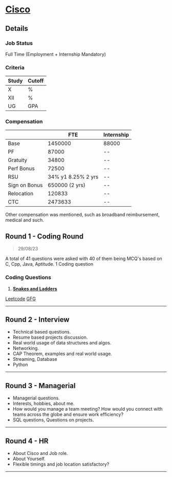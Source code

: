 # [Cisco](https://cisco.com/)

## Details

### Job Status

Full Time (Employment + Internship Mandatory)

### Criteria

| Study | Cutoff |
|-------|--------|
| X     | %      |
| XII   | %      |
| UG    | GPA    |

[comment]: # (Any other details go under this. This is a comment)

### Compensation

|               | FTE                | Internship |
|---------------|--------------------|------------|
| Base          | 1450000            | 88000      |
| PF            | 87000              | --         |
| Gratuity      | 34800              | --         |
| Perf Bonus    | 72500              | --         |
| RSU           | 34% y1 8.25% 2 yrs | --         |
| Sign on Bonus | 650000 (2 yrs)     | --         |
| Relocation    | 120833             | --         |
| CTC           | 2473633            | --         |

[comment]: # (Details about the rounds go under this comment.)

Other compensation was mentioned, such as broadband reimbursement, medical and such.

## Round 1 - Coding Round

> 29/08/23

[comment]: # (Summary of the sections and experience below this comment.)

A total of 41 questions were asked with 40 of them being MCQ's based on C, Cpp, Java, Aptitude.
1 Coding question

### Coding Questions

1. **[Snakes and Ladders](https://leetcode.com/discuss/interview-question/1489795/cisco-sde-oa-snakes-ladders-pro)**

[comment]: # (Add any resources or links or code to this question under this comment.)

[Leetcode](https://leetcode.com/problems/snakes-and-ladders/)
[GFG](https://www.hackerrank.com/challenges/the-quickest-way-up/problem)

---

## Round 2 - Interview

- Technical based questions.
- Resume based projects discussion.
- Real world usage of data structures and algos.
- Networking.
- CAP Theorem, examples and real world usage.
- Streaming, Database
- Python

---

## Round 3 - Managerial

- Managerial questions.
- Interests, hobbies, about me.
- How would you manage a team meeting? How would you connect with teams across the globe and ensure work efficiency?
- SQL questions, Questions on projects.

---

## Round 4 - HR

- About Cisco and Job role.
- About Yourself.
- Flexible timings and job location satisfactory?

---
